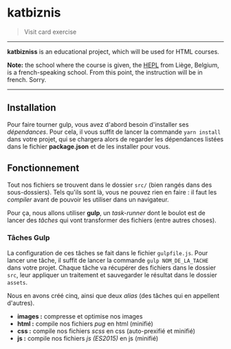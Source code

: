 # katbiznis

> Visit card exercise

* * *

**katbizniss** is an educational project, which will be used for HTML courses.

**Note:** the school where the course is given, the [HEPL](http://www.provincedeliege.be/hauteecole) from Liège, Belgium, is a french-speaking school. From this point, the instruction will be in french. Sorry.

* * *

## Installation

Pour faire tourner gulp, vous avez d'abord besoin d'installer ses _dépendances_. Pour cela, il vous suffit de lancer la commande `yarn install` dans votre projet, qui se chargera alors de regarder les dépendances listées dans le fichier **package.json** et de les installer pour vous.

## Fonctionnement

Tout nos fichiers se trouvent dans le dossier `src/` (bien rangés dans des sous-dossiers). Tels qu'ils sont là, vous ne pouvez rien en faire : il faut les _compiler_ avant de pouvoir les utiliser dans un navigateur.

Pour ça, nous allons utiliser **gulp**, un _task-runner_ dont le boulot est de lancer des _tâches_ qui vont transformer des fichiers (entre autres choses).

### Tâches Gulp

La configuration de ces tâches se fait dans le fichier `gulpfile.js`. Pour lancer une tâche, il suffit de lancer la commande `gulp NOM_DE_LA_TACHE` dans votre projet.
Chaque tâche va récupérer des fichiers dans le dossier `src`, leur appliquer un traitement et sauvegarder le résultat dans le dossier `assets`.

Nous en avons créé cinq, ainsi que deux _alias_ (des tâches qui en appellent d'autres).

* **images :** compresse et optimise nos images
* **html :** compile nos fichiers _pug_ en html (minifié)
* **css :** compile nos fichiers _scss_ en css (auto-prexifié et minifié)
* **js :** compile nos fichiers _js (ES2015)_ en js (minifié)
